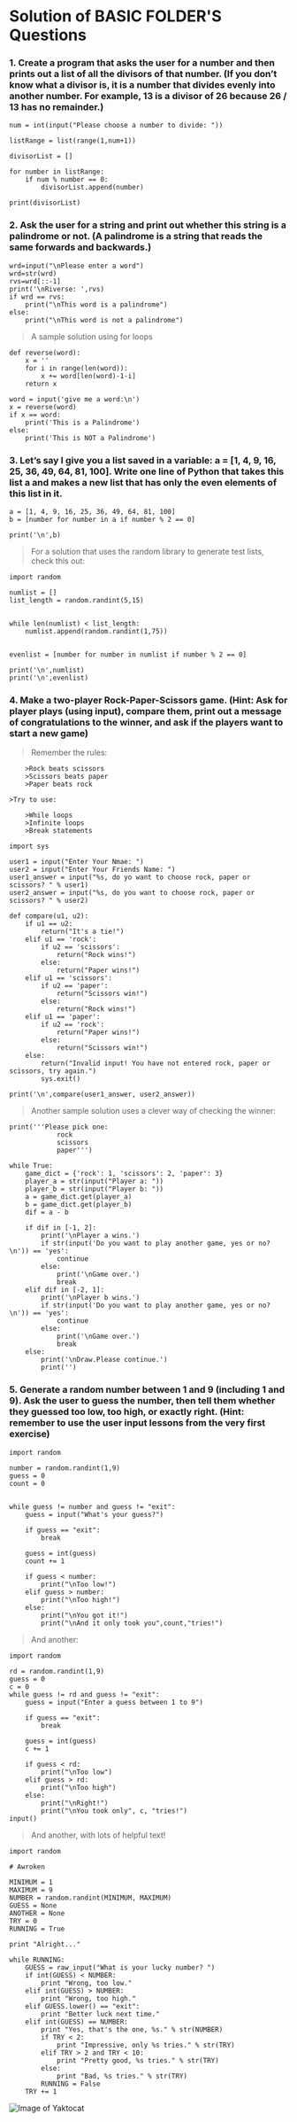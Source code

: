 # Solution of BASIC FOLDER'S Questions

### 1. Create a program that asks the user for a number and then prints out a list of all the divisors of that number. (If you don’t know what a divisor is, it is a number that divides evenly into another number. For example, 13 is a divisor of 26 because 26 / 13 has no remainder.)

    num = int(input("Please choose a number to divide: "))

    listRange = list(range(1,num+1))

    divisorList = []

    for number in listRange:
        if num % number == 0:
            divisorList.append(number)

    print(divisorList)


### 2. Ask the user for a string and print out whether this string is a palindrome or not. (A palindrome is a string that reads the same forwards and backwards.)

    wrd=input("\nPlease enter a word")
    wrd=str(wrd)
    rvs=wrd[::-1]
    print('\nRiverse: ',rvs)
    if wrd == rvs:
        print("\nThis word is a palindrome")
    else:
        print("\nThis word is not a palindrome")


> A sample solution using for loops

    def reverse(word):
        x = ''
        for i in range(len(word)):
            x += word[len(word)-1-i]
        return x

    word = input('give me a word:\n')
    x = reverse(word)
    if x == word:
        print('This is a Palindrome')
    else:
        print('This is NOT a Palindrome')


### 3. Let’s say I give you a list saved in a variable: a = [1, 4, 9, 16, 25, 36, 49, 64, 81, 100]. Write one line of Python that takes this list a and makes a new list that has only the even elements of this list in it.

    a = [1, 4, 9, 16, 25, 36, 49, 64, 81, 100]
    b = [number for number in a if number % 2 == 0]

    print('\n',b)

> For a solution that uses the random library to generate test lists, check this out:

    import random

    numlist = []
    list_length = random.randint(5,15)


    while len(numlist) < list_length:
        numlist.append(random.randint(1,75))
        

    evenlist = [number for number in numlist if number % 2 == 0] 

    print('\n',numlist)
    print('\n',evenlist)


### 4. Make a two-player Rock-Paper-Scissors game. (Hint: Ask for player plays (using input), compare them, print out a message of congratulations to the winner, and ask if the players want to start a new game)

>Remember the rules:
>
        >Rock beats scissors
        >Scissors beats paper
        >Paper beats rock
>    
    >Try to use:
>        
        >While loops
        >Infinite loops
        >Break statements

    import sys

    user1 = input("Enter Your Nmae: ")
    user2 = input("Enter Your Friends Name: ")
    user1_answer = input("%s, do yo want to choose rock, paper or scissors? " % user1)
    user2_answer = input("%s, do you want to choose rock, paper or scissors? " % user2)

    def compare(u1, u2):
        if u1 == u2:
            return("It's a tie!")
        elif u1 == 'rock':
            if u2 == 'scissors':
                return("Rock wins!")
            else:
                return("Paper wins!")
        elif u1 == 'scissors':
            if u2 == 'paper':
                return("Scissors win!")
            else:
                return("Rock wins!")
        elif u1 == 'paper':
            if u2 == 'rock':
                return("Paper wins!")
            else:
                return("Scissors win!")
        else:
            return("Invalid input! You have not entered rock, paper or scissors, try again.")
            sys.exit()

    print('\n',compare(user1_answer, user2_answer))        

> Another sample solution uses a clever way of checking the winner:

    print('''Please pick one:
                rock
                scissors
                paper''')

    while True:
        game_dict = {'rock': 1, 'scissors': 2, 'paper': 3}
        player_a = str(input("Player a: "))
        player_b = str(input("Player b: "))
        a = game_dict.get(player_a)
        b = game_dict.get(player_b)
        dif = a - b

        if dif in [-1, 2]:
            print('\nPlayer a wins.')
            if str(input('Do you want to play another game, yes or no?\n')) == 'yes':
                continue
            else:
                print('\nGame over.')
                break
        elif dif in [-2, 1]:
            print('\nPlayer b wins.')
            if str(input('Do you want to play another game, yes or no?\n')) == 'yes':
                continue
            else:
                print('\nGame over.')
                break
        else:
            print('\nDraw.Please continue.')
            print('')


### 5. Generate a random number between 1 and 9 (including 1 and 9). Ask the user to guess the number, then tell them whether they guessed too low, too high, or exactly right. (Hint: remember to use the user input lessons from the very first exercise)

    import random

    number = random.randint(1,9)
    guess = 0
    count = 0


    while guess != number and guess != "exit":
        guess = input("What's your guess?")
        
        if guess == "exit":
            break
        
        guess = int(guess)
        count += 1
        
        if guess < number:
            print("\nToo low!")
        elif guess > number:
            print("\nToo high!")
        else:
            print("\nYou got it!")
            print("\nAnd it only took you",count,"tries!")

> And another:

    import random

    rd = random.randint(1,9)
    guess = 0
    c = 0
    while guess != rd and guess != "exit":
        guess = input("Enter a guess between 1 to 9")

        if guess == "exit":
            break

        guess = int(guess)
        c += 1

        if guess < rd:
            print("\nToo low")
        elif guess > rd:
            print("\nToo high")
        else:
            print("\nRight!")
            print("\nYou took only", c, "tries!")
    input()

> And another, with lots of helpful text!

    import random

    # Awroken

    MINIMUM = 1
    MAXIMUM = 9
    NUMBER = random.randint(MINIMUM, MAXIMUM)
    GUESS = None
    ANOTHER = None
    TRY = 0
    RUNNING = True

    print "Alright..."

    while RUNNING:
        GUESS = raw_input("What is your lucky number? ")
        if int(GUESS) < NUMBER:
            print "Wrong, too low."
        elif int(GUESS) > NUMBER:
            print "Wrong, too high."
        elif GUESS.lower() == "exit":
            print "Better luck next time."
        elif int(GUESS) == NUMBER:
            print "Yes, that's the one, %s." % str(NUMBER)
            if TRY < 2:
                print "Impressive, only %s tries." % str(TRY)
            elif TRY > 2 and TRY < 10:
                print "Pretty good, %s tries." % str(TRY)
            else:
                print "Bad, %s tries." % str(TRY)
            RUNNING = False
        TRY += 1





![Image of Yaktocat](https://octodex.github.com/images/yaktocat.png)